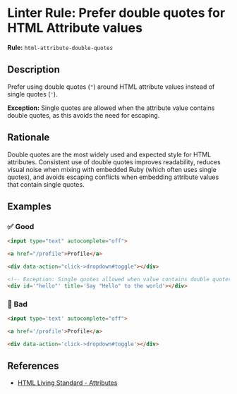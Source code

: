 # Linter Rule: Prefer double quotes for HTML Attribute values

**Rule:** `html-attribute-double-quotes`

## Description

Prefer using double quotes (`"`) around HTML attribute values instead of single quotes (`'`).

**Exception:** Single quotes are allowed when the attribute value contains double quotes, as this avoids the need for escaping.

## Rationale

Double quotes are the most widely used and expected style for HTML attributes. Consistent use of double quotes improves readability, reduces visual noise when mixing with embedded Ruby (which often uses single quotes), and avoids escaping conflicts when embedding attribute values that contain single quotes.

## Examples

### ✅ Good

```html
<input type="text" autocomplete="off">

<a href="/profile">Profile</a>

<div data-action="click->dropdown#toggle"></div>

<!-- Exception: Single quotes allowed when value contains double quotes -->
<div id='"hello"' title='Say "Hello" to the world'></div>
```


### 🚫 Bad

```html
<input type='text' autocomplete="off">

<a href='/profile'>Profile</a>

<div data-action='click->dropdown#toggle'></div>
```

## References

* [HTML Living Standard - Attributes](https://html.spec.whatwg.org/multipage/syntax.html#attributes-2)
